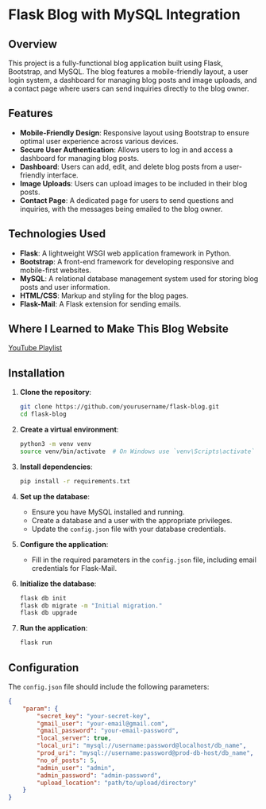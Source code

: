# Flask Blog with MySQL Integration

## Overview

This project is a fully-functional blog application built using Flask, Bootstrap, and MySQL. The blog features a mobile-friendly layout, a user login system, a dashboard for managing blog posts and image uploads, and a contact page where users can send inquiries directly to the blog owner.

## Features

- **Mobile-Friendly Design**: Responsive layout using Bootstrap to ensure optimal user experience across various devices.
- **Secure User Authentication**: Allows users to log in and access a dashboard for managing blog posts.
- **Dashboard**: Users can add, edit, and delete blog posts from a user-friendly interface.
- **Image Uploads**: Users can upload images to be included in their blog posts.
- **Contact Page**: A dedicated page for users to send questions and inquiries, with the messages being emailed to the blog owner.

## Technologies Used

- **Flask**: A lightweight WSGI web application framework in Python.
- **Bootstrap**: A front-end framework for developing responsive and mobile-first websites.
- **MySQL**: A relational database management system used for storing blog posts and user information.
- **HTML/CSS**: Markup and styling for the blog pages.
- **Flask-Mail**: A Flask extension for sending emails.

## Where I Learned to Make This Blog Website

[YouTube Playlist](https://youtube.com/playlist?list=PLu0W_9lII9agAiWp6Y41ueUKx1VcTRxmf&si=BoI5LSL1teS5I80u)

## Installation

1. **Clone the repository**:
    ```bash
    git clone https://github.com/yourusername/flask-blog.git
    cd flask-blog
    ```

2. **Create a virtual environment**:
    ```bash
    python3 -m venv venv
    source venv/bin/activate  # On Windows use `venv\Scripts\activate`
    ```

3. **Install dependencies**:
    ```bash
    pip install -r requirements.txt
    ```

4. **Set up the database**:
    - Ensure you have MySQL installed and running.
    - Create a database and a user with the appropriate privileges.
    - Update the `config.json` file with your database credentials.

5. **Configure the application**:
    - Fill in the required parameters in the `config.json` file, including email credentials for Flask-Mail.

6. **Initialize the database**:
    ```bash
    flask db init
    flask db migrate -m "Initial migration."
    flask db upgrade
    ```

7. **Run the application**:
    ```bash
    flask run
    ```

## Configuration

The `config.json` file should include the following parameters:

```json
{
    "param": {
        "secret_key": "your-secret-key",
        "gmail_user": "your-email@gmail.com",
        "gmail_password": "your-email-password",
        "local_server": true,
        "local_uri": "mysql://username:password@localhost/db_name",
        "prod_uri": "mysql://username:password@prod-db-host/db_name",
        "no_of_posts": 5,
        "admin_user": "admin",
        "admin_password": "admin-password",
        "upload_location": "path/to/upload/directory"
    }
}
